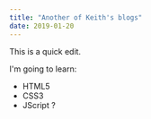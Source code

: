 ```yaml
---
title: "Another of Keith's blogs"
date: 2019-01-20
---
```

This is a quick edit.

I'm going to learn:
- HTML5
- CSS3
- JScript ?
